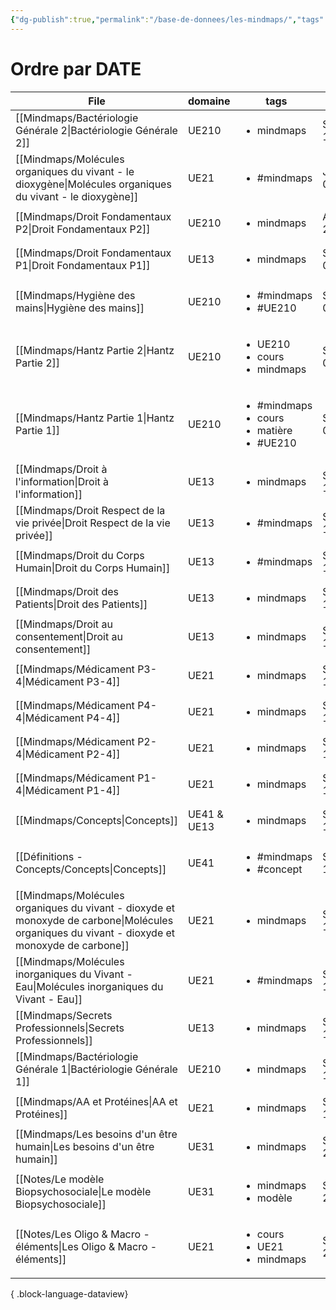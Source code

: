 ```yaml
---
{"dg-publish":true,"permalink":"/base-de-donnees/les-mindmaps/","tags":["dataview"],"noteIcon":""}
---
```


# Ordre par DATE
| File                                                                                                                                             | domaine     | tags                                                                     | date               |
| ------------------------------------------------------------------------------------------------------------------------------------------------ | ----------- | ------------------------------------------------------------------------ | ------------------ |
| [[Mindmaps/Bactériologie Générale 2\|Bactériologie Générale 2]]                                                                               | UE210       | <ul><li>mindmaps</li></ul>                                               | September 18, 2023 |
| [[Mindmaps/Molécules organiques du vivant - le dioxygène\|Molécules organiques du vivant - le dioxygène]]                                     | UE21        | <ul><li>#mindmaps</li></ul>                                              | January 01, 2024   |
| [[Mindmaps/Droit Fondamentaux P2\|Droit Fondamentaux P2]]                                                                                     | UE210       | <ul><li>mindmaps</li></ul>                                               | August 08, 2024    |
| [[Mindmaps/Droit Fondamentaux P1\|Droit Fondamentaux P1]]                                                                                     | UE13        | <ul><li>mindmaps</li></ul>                                               | September 08, 2024 |
| [[Mindmaps/Hygiène des mains\|Hygiène des mains]]                                                                                             | UE210       | <ul><li>#mindmaps</li><li>#UE210</li></ul>                               | September 09, 2024 |
| [[Mindmaps/Hantz Partie 2\|Hantz Partie 2]]                                                                                                   | UE210       | <ul><li>UE210</li><li>cours</li><li>mindmaps</li></ul>                   | September 09, 2024 |
| [[Mindmaps/Hantz Partie 1\|Hantz Partie 1]]                                                                                                   | UE210       | <ul><li>#mindmaps</li><li>cours</li><li>matière</li><li>#UE210</li></ul> | September 09, 2024 |
| [[Mindmaps/Droit à l'information\|Droit à l'information]]                                                                                     | UE13        | <ul><li>mindmaps</li></ul>                                               | September 11, 2024 |
| [[Mindmaps/Droit Respect de la vie privée\|Droit Respect de la vie privée]]                                                                   | UE13        | <ul><li>#mindmaps</li></ul>                                              | September 11, 2024 |
| [[Mindmaps/Droit du Corps Humain\|Droit du Corps Humain]]                                                                                     | UE13        | <ul><li>#mindmaps</li></ul>                                              | September 11, 2024 |
| [[Mindmaps/Droit des Patients\|Droit des Patients]]                                                                                           | UE13        | <ul><li>mindmaps</li></ul>                                               | September 11, 2024 |
| [[Mindmaps/Droit au consentement\|Droit au consentement]]                                                                                     | UE13        | <ul><li>mindmaps</li></ul>                                               | September 11, 2024 |
| [[Mindmaps/Médicament P3-4\|Médicament P3-4]]                                                                                                 | UE21        | <ul><li>mindmaps</li></ul>                                               | September 12, 2024 |
| [[Mindmaps/Médicament P4-4\|Médicament P4-4]]                                                                                                 | UE21        | <ul><li>mindmaps</li></ul>                                               | September 12, 2024 |
| [[Mindmaps/Médicament P2-4\|Médicament P2-4]]                                                                                                 | UE21        | <ul><li>mindmaps</li></ul>                                               | September 12, 2024 |
| [[Mindmaps/Médicament P1-4\|Médicament P1-4]]                                                                                                 | UE21        | <ul><li>mindmaps</li></ul>                                               | September 12, 2024 |
| [[Mindmaps/Concepts\|Concepts]]                                                                                                               | UE41 & UE13 | <ul><li>mindmaps</li></ul>                                               | September 12, 2024 |
| [[Définitions - Concepts/Concepts\|Concepts]]                                                                                                 | UE41        | <ul><li>#mindmaps</li><li>#concept</li></ul>                             | September 12, 2024 |
| [[Mindmaps/Molécules organiques du vivant - dioxyde et monoxyde de carbone\|Molécules organiques du vivant - dioxyde et monoxyde de carbone]] | UE21        | <ul><li>mindmaps</li></ul>                                               | September 16, 2024 |
| [[Mindmaps/Molécules inorganiques du Vivant - Eau\|Molécules inorganiques du Vivant - Eau]]                                                   | UE21        | <ul><li>#mindmaps</li></ul>                                              | September 16, 2024 |
| [[Mindmaps/Secrets Professionnels\|Secrets Professionnels]]                                                                                   | UE13        | <ul><li>mindmaps</li></ul>                                               | September 17, 2024 |
| [[Mindmaps/Bactériologie Générale 1\|Bactériologie Générale 1]]                                                                               | UE210       | <ul><li>mindmaps</li></ul>                                               | September 18, 2024 |
| [[Mindmaps/AA et Protéines\|AA et Protéines]]                                                                                                 | UE21        | <ul><li>mindmaps</li></ul>                                               | September 18, 2024 |
| [[Mindmaps/Les besoins d'un être humain\|Les besoins d'un être humain]]                                                                       | UE31        | <ul><li>mindmaps</li></ul>                                               | September 20, 2024 |
| [[Notes/Le modèle Biopsychosociale\|Le modèle Biopsychosociale]]                                                                              | UE31        | <ul><li>mindmaps</li><li>modèle</li></ul>                                | September 26, 2024 |
| [[Notes/Les Oligo & Macro - éléments\|Les Oligo & Macro - éléments]]                                                                          | UE21        | <ul><li>cours</li><li>UE21</li><li>mindmaps</li></ul>                    | September 26, 2024 |

{ .block-language-dataview}

